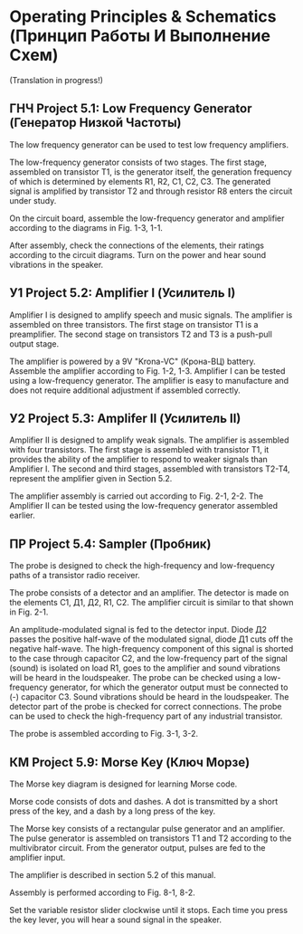 # Operating Principles & Schematics (Принцип Работы И Выполнение Схем) 
(Translation in progress!)
## ГНЧ Project 5.1: Low Frequency Generator (Генератор Низкой Частоты)
The low frequency generator can be used to test low frequency amplifiers.<br>

The low-frequency generator consists of two stages. The first stage, assembled on transistor T1, is the generator itself, the generation frequency of which is determined by elements R1, R2, C1, C2, C3. The generated signal is amplified by transistor T2 and through resistor R8 enters the circuit under study.<br>

On the circuit board, assemble the low-frequency generator and amplifier according to the diagrams in Fig. 1-3, 1-1.<br>

After assembly, check the connections of the elements, their ratings according to the circuit diagrams. Turn on the power and hear sound vibrations in the speaker.<br>

## У1 Project 5.2: Amplifier I (Усилитель I)
Amplifier I is designed to amplify speech and music signals. The amplifier is assembled on three transistors. The first stage on transistor T1 is a preamplifier. The second stage on transistors T2 and T3 is a push-pull output stage.<br>

The amplifier is powered by a 9V "Krona-VC" (Крона-ВЦ) battery. Assemble the amplifier according to Fig. 1-2, 1-3. Amplifier I can be tested using a low-frequency generator. The amplifier is easy to manufacture and does not require additional adjustment if assembled correctly.<br>

## У2 Project 5.3: Amplifer II (Усилитель II)
Amplifier II is designed to amplify weak signals. The amplifier is assembled with four transistors. The first stage is assembled with transistor T1, it provides the ability of the amplifier to respond to weaker signals than Amplifier I. The second and third stages, assembled with transistors T2-T4, represent the amplifier given in Section 5.2.<br>

The amplifier assembly is carried out according to Fig. 2-1, 2-2. The Amplifier II can be tested using the low-frequency generator assembled earlier.<br>

## ПР Project 5.4: Sampler (Пробник)
The probe is designed to check the high-frequency and low-frequency paths of a transistor radio receiver.<br>

The probe consists of a detector and an amplifier. The detector is made on the elements C1, Д1, Д2, R1, C2. The amplifier circuit is similar to that shown in Fig. 2-1.<br>

An amplitude-modulated signal is fed to the detector input. Diode Д2 passes the positive half-wave of the modulated signal, diode Д1 cuts off the negative half-wave. The high-frequency component of this signal is shorted to the case through capacitor C2, and the low-frequency part of the signal (sound) is isolated on load R1, goes to the amplifier and sound vibrations will be heard in the loudspeaker. The probe can be checked using a low-frequency generator, for which the generator output must be connected to (-) capacitor C3. Sound vibrations should be heard in the loudspeaker. The detector part of the probe is checked for correct connections. The probe can be used to check the high-frequency part of any industrial transistor.<br>

The probe is assembled according to Fig. 3-1, 3-2.<br>

## КМ Project 5.9: Morse Key (Ключ Морзе)
The Morse key diagram is designed for learning Morse code.<br>

Morse code consists of dots and dashes. A dot is transmitted by a short press of the key, and a dash by a long press of the key.<br>

The Morse key consists of a rectangular pulse generator and an amplifier. The pulse generator is assembled on transistors T1 and T2 according to the multivibrator circuit. From the generator output, pulses are fed to the amplifier input. <br>

The amplifier is described in section 5.2 of this manual.<br>

Assembly is performed according to Fig. 8-1, 8-2.<br>

Set the variable resistor slider clockwise until it stops. Each time you press the key lever, you will hear a sound signal in the speaker.<br>

